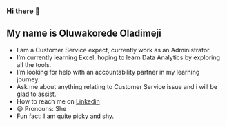 ### Hi there 👋
## My name is Oluwakorede Oladimeji
- I am a Customer Service expect, currently work as an Administrator.
- I’m currently learning Excel, hoping to learn Data Analytics by exploring all the tools.
- I’m looking for help with an accountability partner in my learning journey.
- Ask me about anything relating to Customer Service issue and i will be glad to assist.
- How to reach me on [Linkedin](https://www.linkedin.com/in/oluwakorede-oladimeji/)
- 😄 Pronouns: She
- Fun fact: I am quite picky and shy.
